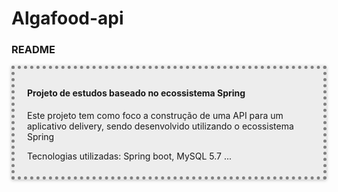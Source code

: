# Algafood-api

<div id="readme" class="section level3">
<h3>README</h3>
<div style="border: 5px dotted gray; padding: 10px 20px; background-color:#ededed; box-shadow: 0 1px 5px rgba(0, 0, 0, 0.25);">
<h4 id="Projeto em desenvolvimento: ">Projeto de estudos baseado no ecossistema Spring</h4>
<p>Este projeto tem como foco a construção de uma API para um aplicativo delivery, sendo desenvolvido utilizando o ecossistema Spring</p>
  <p>Tecnologias utilizadas: Spring boot, MySQL 5.7 ...</p>
</div>

